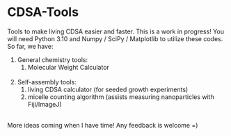 # CDSA-Tools
Tools to make living CDSA easier and faster. This is a work in progress!
You will need Python 3.10 and Numpy / SciPy / Matplotlib to utilize these codes.
<br>
So far, we have:
<br>
<ol>
  <li>General chemistry tools:
    <ol>
      <li>Molecular Weight Calculator</li>
    </ol>
  </li>
<br>
  <li>Self-assembly tools:
    <ol>
      <li>living CDSA calculator (for seeded growth experiments)</li>
      <li>micelle counting algorithm (assists measuring nanoparticles with Fiji/ImageJ)</li>
    </ol>
  </li>
</ol>
<br>
More ideas coming when I have time! Any feedback is welcome =)
